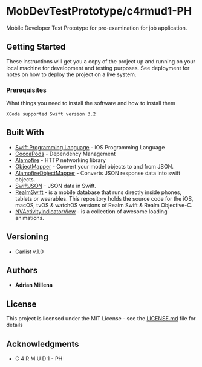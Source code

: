 # MobDevTestPrototype/c4rmud1-PH

Mobile Developer Test Prototype for pre-examination for job application.

## Getting Started

These instructions will get you a copy of the project up and running on your local machine for development and testing purposes. See deployment for notes on how to deploy the project on a live system.

### Prerequisites

What things you need to install the software and how to install them

```
XCode supported Swift version 3.2
```

## Built With

* [Swift Programming Language](https://developer.apple.com/swift/) - iOS Programming Language
* [CocoaPods](https://cocoapods.org/about) - Dependency Management
* [Alamofire](https://github.com/Alamofire/Alamofire) - HTTP networking library
* [ObjectMapper](https://github.com/Hearst-DD/ObjectMapper) - Convert your model objects to and from JSON.
* [AlamofireObjectMapper](https://github.com/tristanhimmelman/AlamofireObjectMapper) - Converts JSON response data into swift objects.
* [SwiftJSON](https://github.com/SwiftyJSON/SwiftyJSON) - JSON data in Swift.
* [RealmSwift](https://github.com/realm/realm-cocoa) - is a mobile database that runs directly inside phones, tablets or wearables. This repository holds the source code for the iOS, macOS, tvOS & watchOS versions of Realm Swift & Realm Objective-C.
* [NVActivityIndicatorView](https://github.com/ninjaprox/NVActivityIndicatorView) - is a collection of awesome loading animations. 

## Versioning

- Carlist v.1.0

## Authors

* **Adrian Millena** 

## License

This project is licensed under the MIT License - see the [LICENSE.md](LICENSE.md) file for details

## Acknowledgments

* C 4 R M U D 1 - PH


